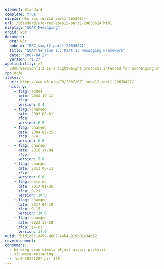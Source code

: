 ```yaml
---
element: Standard
complete: true
nispid: w3c-rec-soap12-part1-20030624
url: /standard/w3c-rec-soap12-part1-20030624.html
nisptag: "SOAP Messaging"
orgid: w3c
document:
  org: w3c
  pubnum: "REC-soap12-part1-20030624"
  title: "SOAP Version 1.2 Part 1: Messaging Framework"
  date: "2007-04-27"
  version: "1.2"
applicability: >2
  SOAP Version 1.2 is a lightweight protocol intended for exchanging structured information in a decentralized, distributed environment. Part 1  Messaging Framework defines, using XML technologies, an extensible messaging framework containing a message construct that can be exchanged over a variety of underlying protocols.
rp: ncia
status:
  uri: http://www.w3.org/TR/2007/REC-soap12-part1-20070427/
  history: 
    - flag: added
      date: 2002-10-11
      rfcp: 
      version: 0.4
    - flag: changed
      date: 2003-08-01
      rfcp: 
      version: 0.5
    - flag: changed
      date: 2004-05-25
      rfcp: 5-4
      version: 0.6
    - flag: changed
      date: 2010-11-04
      rfcp: 
      version: 5.0
    - flag: changed
      date: 2013-06-11
      rfcp: 
      version: 8.0
    - flag: deleted
      date: 2017-01-26
      rfcp: 9-21
      version: 10.0
    - flag: changed
      date: 2017-04-18
      rfcp: 9-15
      version: 10.0
    - flag: changed
      date: 2022-12-20
      rfcp: 14-62
      version: 15.0
uuid: 3bfd1c6c-d658-4007-a4b4-919b89e34d32
coverdocument:
consumers:
  - binding-soap-simple-object-access-protocol
  - sip-mesg-messaging
  - fmn5-20221202-prf-155
---
```

